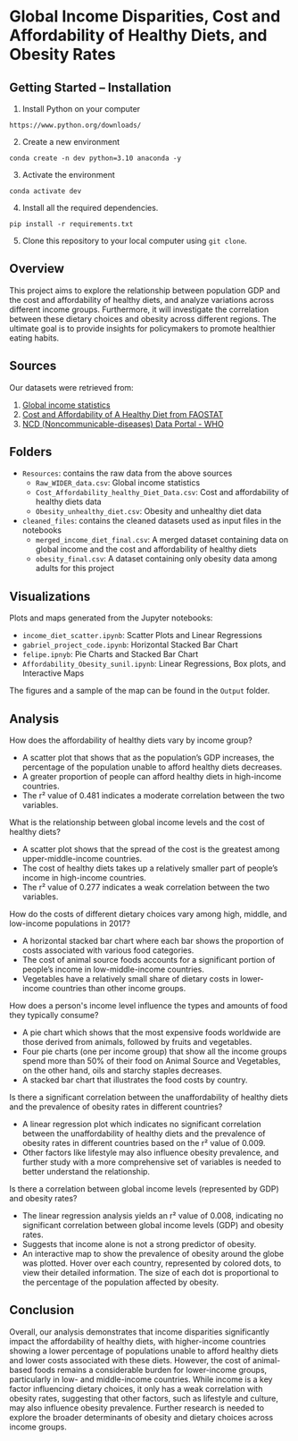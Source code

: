 # Global Income Disparities, Cost and Affordability of Healthy Diets, and Obesity Rates

## Getting Started – Installation

1. Install Python on your computer
```
https://www.python.org/downloads/
```
2. Create a new environment
```
conda create -n dev python=3.10 anaconda -y
```
3. Activate the environment
```
conda activate dev
```
4. Install all the required dependencies.
```
pip install -r requirements.txt
```
5. Clone this repository to your local computer using `git clone`.

## Overview
This project aims to explore the relationship between population GDP and the cost and affordability of healthy diets, and analyze variations across different income groups.
Furthermore, it will investigate the correlation between these dietary choices and obesity across different regions. The ultimate goal is to provide insights for policymakers to promote healthier eating habits.

## Sources
Our datasets were retrieved from:
1. [Global income statistics](https://www.kaggle.com/datasets/konradb/global-income-statistics)
2. [Cost and Affordability of A Healthy Diet from FAOSTAT](https://www.fao.org/faostat/en/#data/CAHD)
3. [NCD (Noncommunicable-diseases) Data Portal - WHO](https://ncdportal.org/)

## Folders
- `Resources`: contains the raw data from the above sources
  - `Raw_WIDER_data.csv`: Global income statistics
  - `Cost_Affordability_healthy_Diet_Data.csv`: Cost and affordability of healthy diets data
  - `Obesity_unhealthy_diet.csv`: Obesity and unhealthy diet data
- `cleaned_files`: contains the cleaned datasets used as input files in the notebooks
  - `merged_income_diet_final.csv`: A merged dataset containing data on global income and the cost and affordability of healthy diets
  - `obesity_final.csv`: A dataset containing only obesity data among adults for this project

## Visualizations
Plots and maps generated from the Jupyter notebooks:
- `income_diet_scatter.ipynb`: Scatter Plots and Linear Regressions
- `gabriel_project_code.ipynb`: Horizontal Stacked Bar Chart
- `felipe.ipnyb`: Pie Charts and Stacked Bar Chart
- `Affordability_Obesity_sunil.ipynb`: Linear Regressions, Box plots, and Interactive Maps

The figures and a sample of the map can be found in the `Output` folder.

## Analysis
How does the affordability of healthy diets vary by income group?
- A scatter plot that shows that as the population’s GDP increases, the percentage of the population unable to afford healthy diets decreases.
- A greater proportion of people can afford healthy diets in high-income countries.
- The r² value of 0.481 indicates a moderate correlation between the two variables.

What is the relationship between global income levels and the cost of healthy diets?
- A scatter plot shows that the spread of the cost is the greatest among upper-middle-income countries.
- The cost of healthy diets takes up a relatively smaller part of people’s income in high-income countries.
- The r² value of 0.277 indicates a weak correlation between the two variables.

How do the costs of different dietary choices vary among high, middle, and low-income populations in 2017?
- A horizontal stacked bar chart where each bar shows the proportion of costs associated with various food categories.
- The cost of animal source foods accounts for a significant portion of people’s income in low-middle-income countries.
- Vegetables have a relatively small share of dietary costs in lower-income countries than other income groups.

How does a person's income level influence the types and amounts of food they typically consume?
- A pie chart which shows that the most expensive foods worldwide are those derived from animals, followed by fruits and vegetables.
- Four pie charts (one per income group) that show all the income groups spend more than 50% of their food on Animal Source and Vegetables, on the other hand, oils and starchy staples decreases.
- A stacked bar chart that illustrates the food costs by country.

Is there a significant correlation between the unaffordability of healthy diets and the prevalence of obesity rates in different countries?
- A linear regression plot which indicates no significant correlation between the unaffordability of healthy diets and the prevalence of obesity rates in different countries based on the r² value of 0.009.
- Other factors like lifestyle may also influence obesity prevalence, and further study with a more comprehensive set of variables is needed to better understand the relationship.

Is there a correlation between global income levels (represented by GDP) and obesity rates?
- The linear regression analysis yields an r² value of 0.008, indicating no significant correlation between global income levels (GDP) and obesity rates.
- Suggests that income alone is not a strong predictor of obesity.
- An interactive map to show the prevalence of obesity around the globe was plotted. Hover over each country, represented by colored dots, to view their detailed information. The size of each dot is proportional to the percentage of the population affected by obesity.

## Conclusion
Overall, our analysis demonstrates that income disparities significantly impact the affordability of healthy diets, with higher-income countries showing a lower percentage of populations unable to afford healthy diets and lower costs associated with these diets. However, the cost of animal-based foods remains a considerable burden for lower-income groups, particularly in low- and middle-income countries. While income is a key factor influencing dietary choices, it only has a weak correlation with obesity rates, suggesting that other factors, such as lifestyle and culture, may also influence obesity prevalence. Further research is needed to explore the broader determinants of obesity and dietary choices across income groups.
